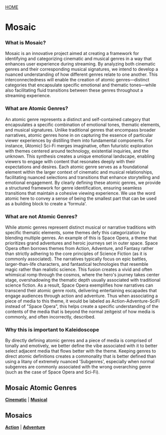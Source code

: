 [HOME](../index.md)

# Mosaic

### What is Mosaic?

Mosaic is an innovative project aimed at creating a framework for identifying and categorizing cinematic and musical genres in a way that enhances user experience during streaming. By analyzing both cinematic genres and their corresponding musical signatures, we intend to develop a nuanced understanding of how different genres relate to one another. This interconnectedness will enable the creation of atomic genres—distinct categories that encapsulate specific emotional and thematic tones—while also facilitating fluid transitions between these genres throughout a streaming experience.

### What are Atomic Genres?

An atomic genre represents a distinct and self-contained category that encapsulates a specific combination of emotional tones, thematic elements, and musical signatures. Unlike traditional genres that encompass broader narratives, atomic genres hone in on capturing the essence of particular viewer experiences by distilling them into fundamental components. For instance, (Atomic) Sci-Fi merges imaginative, often futuristic exploration with themes centered around technology, existential inquiries, and the unknown. This synthesis creates a unique emotional landscape, enabling viewers to engage with content that resonates deeply with their expectations and desires. Each atomic genre serves as a foundational element within the larger context of cinematic and musical relationships, facilitating nuanced selections and transitions that enhance storytelling and emotional engagement. By clearly defining these atomic genres, we provide a structured framework for genre identification, ensuring seamless transitions that maintain a cohesive viewing experience. We use the word atomic here to convey a sense of being the smallest part that can be used as a building block to create a 'formula'.

### What are not Atomic Genres?

While atomic genres represent distinct musical or narrative traditions with specific thematic elements, some themes defy this categorization by blending multiple genres. An example of this is Space Opera, a theme that prioritizes grand adventures and heroic journeys set in outer space. Space Opera often borrows themes from Action, Adventure, and Fantasy rather than strictly adhering to the core principles of Science Fiction (as it is commonly associated). The narratives typically focus on epic battles, larger-than-life characters, and fantastical technologies that resemble magic rather than realistic science. This fusion creates a vivid and often whimsical romp through the cosmos, where the hero's journey takes center stage, overshadowing the thematic depth usually associated with traditional science fiction. As a result, Space Opera exemplifies how narratives can transcend their atomic genre roots, delivering entertaining escapades that engage audiences through action and adventure. Thus when associating a piece of media to this theme, it would be labeled as Action-Adventure-SciFi instead of "Space Opera", this helps create a specific understanding of the contents of the media that is beyond the normal zeitgeist of how media is commonly, and often incorrectly, described.

### Why this is important to Kaleidoscope

By directly defining atomic genres and a piece of media is comprised of tonally and emotively, we better define the vibe associated with it to better select adjacent media that flows better with the theme. Keeping genres to direct atomic definitions creates a commonality that is better defined than using a litany of extremely nuanced 'Subgenres', especially when normal subgenres are commonly associated with the wrong overarching genre (such as the case of Space Opera and Sci-Fi).

## Mosaic Atomic Genres

**[Cinematic](genres/cinematic/index.md)** | **[Musical](genres/audio/index.md)**

## Mosaics

**[Action](mosaics/action.md)** | **[Adventure](mosaics/adventure.md)**
